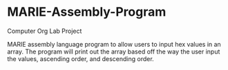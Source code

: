 # MARIE-Assembly-Program
Computer Org Lab Project

MARIE assembly language program to allow users to input hex values in an array. The program will print out the array based off the way the user input the values, ascending order, and descending order.
